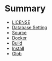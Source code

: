 # Summary

* [LICENSE](LICENSE.md)
* [Database Setting](Database.md)
* [Source](Source.md)
* [Docker](Docker.md)
* [Build]()
* [Install]()
* [Glob]()
